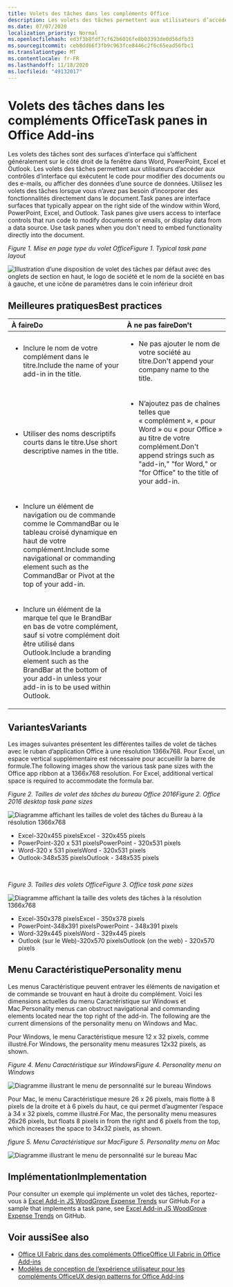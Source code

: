 ```yaml
---
title: Volets des tâches dans les compléments Office
description: Les volets des tâches permettent aux utilisateurs d’accéder aux contrôles d’interface qui exécutent le code pour modifier des documents ou des e-mails, ou afficher des données d’une source de données.
ms.date: 07/07/2020
localization_priority: Normal
ms.openlocfilehash: ed3f3b8fdf7cf62b6016fe8b03393de0d56dfb33
ms.sourcegitcommit: ceb8dd66f3fb9c963fce8446c2f6c65ead56fbc1
ms.translationtype: MT
ms.contentlocale: fr-FR
ms.lasthandoff: 11/18/2020
ms.locfileid: "49132017"
---
```

# <a name="task-panes-in-office-add-ins"></a><span data-ttu-id="b729a-103">Volets des tâches dans les compléments Office</span><span class="sxs-lookup"><span data-stu-id="b729a-103">Task panes in Office Add-ins</span></span>

<span data-ttu-id="b729a-p101">Les volets des tâches sont des surfaces d’interface qui s’affichent généralement sur le côté droit de la fenêtre dans Word, PowerPoint, Excel et Outlook. Les volets des tâches permettent aux utilisateurs d’accéder aux contrôles d’interface qui exécutent le code pour modifier des documents ou des e-mails, ou afficher des données d’une source de données. Utilisez les volets des tâches lorsque vous n’avez pas besoin d’incorporer des fonctionnalités directement dans le document.</span><span class="sxs-lookup"><span data-stu-id="b729a-p101">Task panes are interface surfaces that typically appear on the right side of the window within Word, PowerPoint, Excel, and Outlook. Task panes give users access to interface controls that run code to modify documents or emails, or display data from a data source. Use task panes when you don't need to embed functionality directly into the document.</span></span>

<span data-ttu-id="b729a-107">*Figure 1. Mise en page type du volet Office*</span><span class="sxs-lookup"><span data-stu-id="b729a-107">*Figure 1. Typical task pane layout*</span></span>

![Illustration d’une disposition de volet des tâches par défaut avec des onglets de section en haut, le logo de société et le nom de la société en bas à gauche, et une icône de paramètres dans le coin inférieur droit](../images/overview-with-app-task-pane.png)

## <a name="best-practices"></a><span data-ttu-id="b729a-109">Meilleures pratiques</span><span class="sxs-lookup"><span data-stu-id="b729a-109">Best practices</span></span>

|<span data-ttu-id="b729a-110">À faire</span><span class="sxs-lookup"><span data-stu-id="b729a-110">Do</span></span>|<span data-ttu-id="b729a-111">À ne pas faire</span><span class="sxs-lookup"><span data-stu-id="b729a-111">Don't</span></span>|
|:-----|:--------|
|<ul><li><span data-ttu-id="b729a-112">Inclure le nom de votre complément dans le titre.</span><span class="sxs-lookup"><span data-stu-id="b729a-112">Include the name of your add-in in the title.</span></span></li></ul>|<ul><li><span data-ttu-id="b729a-113">Ne pas ajouter le nom de votre société au titre.</span><span class="sxs-lookup"><span data-stu-id="b729a-113">Don't append your company name to the title.</span></span></li></ul>|
|<ul><li><span data-ttu-id="b729a-114">Utiliser des noms descriptifs courts dans le titre.</span><span class="sxs-lookup"><span data-stu-id="b729a-114">Use short descriptive names in the title.</span></span></li></ul>|<ul><li><span data-ttu-id="b729a-115">N’ajoutez pas de chaînes telles que « complément », « pour Word » ou « pour Office » au titre de votre complément.</span><span class="sxs-lookup"><span data-stu-id="b729a-115">Don't append strings such as "add-in," "for Word," or "for Office" to the title of your add-in.</span></span></li></ul>|
|<ul><li><span data-ttu-id="b729a-116">Inclure un élément de navigation ou de commande comme le CommandBar ou le tableau croisé dynamique en haut de votre complément.</span><span class="sxs-lookup"><span data-stu-id="b729a-116">Include some navigational or commanding element such as the CommandBar or Pivot at the top of your add-in.</span></span></li></ul>||
|<ul><li><span data-ttu-id="b729a-117">Inclure un élément de la marque tel que le BrandBar en bas de votre complément, sauf si votre complément doit être utilisé dans Outlook.</span><span class="sxs-lookup"><span data-stu-id="b729a-117">Include a branding element such as the BrandBar at the bottom of your add-in unless your add-in is to be used within Outlook.</span></span></li></ul>||

## <a name="variants"></a><span data-ttu-id="b729a-118">Variantes</span><span class="sxs-lookup"><span data-stu-id="b729a-118">Variants</span></span>

<span data-ttu-id="b729a-p102">Les images suivantes présentent les différentes tailles de volet de tâches avec le ruban d’application Office à une résolution 1366x768. Pour Excel, un espace vertical supplémentaire est nécessaire pour accueillir la barre de formule.</span><span class="sxs-lookup"><span data-stu-id="b729a-p102">The following images show the various task pane sizes with the Office app ribbon at a 1366x768 resolution. For Excel, additional vertical space is required to accommodate the formula bar.</span></span>  

<span data-ttu-id="b729a-121">*Figure 2. Tailles de volet des tâches du bureau Office 2016*</span><span class="sxs-lookup"><span data-stu-id="b729a-121">*Figure 2. Office 2016 desktop task pane sizes*</span></span>

![Diagramme affichant les tailles de volet des tâches du Bureau à la résolution 1366x768](../images/office-2016-taskpane-sizes.png)

- <span data-ttu-id="b729a-123">Excel-320x455 pixels</span><span class="sxs-lookup"><span data-stu-id="b729a-123">Excel - 320x455 pixels</span></span>
- <span data-ttu-id="b729a-124">PowerPoint-320 x 531 pixels</span><span class="sxs-lookup"><span data-stu-id="b729a-124">PowerPoint - 320x531 pixels</span></span>
- <span data-ttu-id="b729a-125">Word-320 x 531 pixels</span><span class="sxs-lookup"><span data-stu-id="b729a-125">Word - 320x531 pixels</span></span>
- <span data-ttu-id="b729a-126">Outlook-348x535 pixels</span><span class="sxs-lookup"><span data-stu-id="b729a-126">Outlook - 348x535 pixels</span></span>

<br/>

<span data-ttu-id="b729a-127">*Figure 3. Tailles des volets Office*</span><span class="sxs-lookup"><span data-stu-id="b729a-127">*Figure 3. Office task pane sizes*</span></span>

![Diagramme affichant la taille des volets des tâches à la résolution 1366x768](../images/office-365-taskpane-sizes.png)

- <span data-ttu-id="b729a-129">Excel-350x378 pixels</span><span class="sxs-lookup"><span data-stu-id="b729a-129">Excel - 350x378 pixels</span></span>
- <span data-ttu-id="b729a-130">PowerPoint-348x391 pixels</span><span class="sxs-lookup"><span data-stu-id="b729a-130">PowerPoint - 348x391 pixels</span></span>
- <span data-ttu-id="b729a-131">Word-329x445 pixels</span><span class="sxs-lookup"><span data-stu-id="b729a-131">Word - 329x445 pixels</span></span>
- <span data-ttu-id="b729a-132">Outlook (sur le Web)-320x570 pixels</span><span class="sxs-lookup"><span data-stu-id="b729a-132">Outlook (on the web) - 320x570 pixels</span></span>

## <a name="personality-menu"></a><span data-ttu-id="b729a-133">Menu Caractéristique</span><span class="sxs-lookup"><span data-stu-id="b729a-133">Personality menu</span></span>

<span data-ttu-id="b729a-p103">Les menus Caractéristique peuvent entraver les éléments de navigation et de commande se trouvant en haut à droite du complément. Voici les dimensions actuelles du menu Caractéristique sur Windows et Mac.</span><span class="sxs-lookup"><span data-stu-id="b729a-p103">Personality menus can obstruct navigational and commanding elements located near the top right of the add-in. The following are the current dimensions of the personality menu on Windows and Mac.</span></span>

<span data-ttu-id="b729a-136">Pour Windows, le menu Caractéristique mesure 12 x 32 pixels, comme illustré.</span><span class="sxs-lookup"><span data-stu-id="b729a-136">For Windows, the personality menu measures 12x32 pixels, as shown.</span></span>

<span data-ttu-id="b729a-137">*Figure 4. Menu Caractéristique sur Windows*</span><span class="sxs-lookup"><span data-stu-id="b729a-137">*Figure 4. Personality menu on Windows*</span></span>

![Diagramme illustrant le menu de personnalité sur le bureau Windows](../images/personality-menu-win.png)

<span data-ttu-id="b729a-139">Pour Mac, le menu Caractéristique mesure 26 x 26 pixels, mais flotte à 8 pixels de la droite et à 6 pixels du haut, ce qui permet d’augmenter l’espace à 34 x 32 pixels, comme illustré.</span><span class="sxs-lookup"><span data-stu-id="b729a-139">For Mac, the personality menu measures 26x26 pixels, but floats 8 pixels in from the right and 6 pixels from the top, which increases the space to 34x32 pixels, as shown.</span></span>

<span data-ttu-id="b729a-140">*figure 5. Menu Caractéristique sur Mac*</span><span class="sxs-lookup"><span data-stu-id="b729a-140">*Figure 5. Personality menu on Mac*</span></span>

![Diagramme illustrant le menu de personnalité sur le bureau Mac](../images/personality-menu-mac.png)

## <a name="implementation"></a><span data-ttu-id="b729a-142">Implémentation</span><span class="sxs-lookup"><span data-stu-id="b729a-142">Implementation</span></span>

<span data-ttu-id="b729a-143">Pour consulter un exemple qui implémente un volet des tâches, reportez-vous à [Excel Add-in JS WoodGrove Expense Trends](https://github.com/OfficeDev/Excel-Add-in-WoodGrove-Expense-Trends) sur GitHub.</span><span class="sxs-lookup"><span data-stu-id="b729a-143">For a sample that implements a task pane, see [Excel Add-in JS WoodGrove Expense Trends](https://github.com/OfficeDev/Excel-Add-in-WoodGrove-Expense-Trends) on GitHub.</span></span>

## <a name="see-also"></a><span data-ttu-id="b729a-144">Voir aussi</span><span class="sxs-lookup"><span data-stu-id="b729a-144">See also</span></span>

- [<span data-ttu-id="b729a-145">Office UI Fabric dans des compléments Office</span><span class="sxs-lookup"><span data-stu-id="b729a-145">Office UI Fabric in Office Add-ins</span></span>](office-ui-fabric.md)
- [<span data-ttu-id="b729a-146">Modèles de conception de l’expérience utilisateur pour les compléments Office</span><span class="sxs-lookup"><span data-stu-id="b729a-146">UX design patterns for Office Add-ins</span></span>](../design/ux-design-pattern-templates.md)

